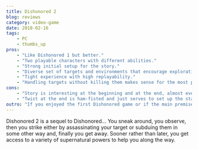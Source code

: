 ```yaml
---
title: Dishonored 2
blog: reviews
category: video-game
date: 2018-02-16
tags:
    - PC
    - thumbs_up
pros:
    - "Like Dishonored 1 but better."
    - "Two playable characters with different abilities."
    - "Strong initial setup for the story."
    - "Diverse set of targets and environments that encourage exploration."
    - "Tight experience with high replayability."
    - "Handling targets without killing them makes sense for the most part."
cons:
    - "Story is interesting at the beginning and at the end, almost everything in the middle is plastered on and just serves to give context to why you are going around killing/subduing people."
    - "Twist at the end is ham-fisted and just serves to set up the standalone DLC instead of actually mattering like the one in the first game."
outro: "If you enjoyed the first Dishonored game or if the main premise of the game seems interesting, then you'll most likely enjoy your time with Dishonored 2."
---
```

Dishonored 2 is a sequel to Dishonored... You sneak around, you observe, then you strike either by assassinating your target or subduing them in some other way and, finally you get away. Sooner rather than later, you get access to a variety of supernatural powers to help you along the way.
